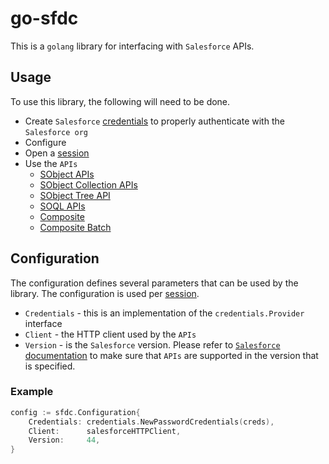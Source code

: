 # go-sfdc
This is a `golang` library for interfacing with `Salesforce` APIs.

## Usage
To use this library, the following will need to be done.
* Create `Salesforce` [credentials](./credentials/README.md) to properly authenticate with the `Salesforce org`
* Configure
* Open a [session](./session/README.md)
* Use the `APIs`
  - [SObject APIs](./sobject/README.md)
  - [SObject Collection APIs](./sobject/collections/README.md)
  - [SObject Tree API](./sobject/tree/README.md)
  - [SOQL APIs](./soql/README.md)
  - [Composite](./composite/README.md)
  - [Composite Batch](./composite/batch/README.md)

## Configuration
The configuration defines several parameters that can be used by the library.  The configuration is used per [session](./session/README.md).
* `Credentials` - this is an implementation of the `credentials.Provider` interface
* `Client` - the HTTP client used by the `APIs`
* `Version` - is the `Salesforce` version.  Please refer to [`Salesforce` documentation](https://developer.salesforce.com/docs/atlas.en-us.api_rest.meta/api_rest/intro_what_is_rest_api.htm) to make sure that `APIs` are supported in the version that is specified.
### Example
```go
config := sfdc.Configuration{
	Credentials: credentials.NewPasswordCredentials(creds),
	Client:      salesforceHTTPClient,
	Version:     44,
}
```
